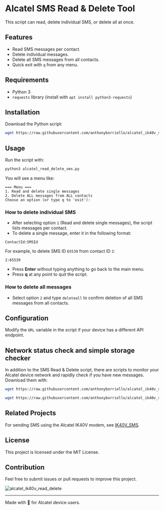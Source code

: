 # Alcatel SMS Read & Delete Tool
This script can read, delete individual SMS, or delete all at once.

## Features
- Read SMS messages per contact.
- Delete individual messages.
- Delete all SMS messages from all contacts.
- Quick exit with `q` from any menu.

## Requirements
- Python 3
- `requests` library (install with `apt install python3-requests`)

## Installation
Download the Python script:
```sh
wget https://raw.githubusercontent.com/anthonyborriello/alcatel_ik40v_script/main/alcatel_read_delete_sms.py
```

## Usage
Run the script with:
```sh
python3 alcatel_read_delete_sms.py
```

You will see a menu like:

```
=== Menu ===
1. Read and delete single messages
2. Delete ALL messages from ALL contacts
Choose an option (or type q to 'exit'):
```

### How to delete individual SMS
- After selecting option `1` (Read and delete single messages), the script lists messages per contact.  
- To delete a single message, enter it in the following format:  
```
ContactId:SMSId
```
For example, to delete SMS ID `65539` from contact ID `2`:
```
2:65539
```
- Press **Enter** without typing anything to go back to the main menu.  
- Press **q** at any point to quit the script.

### How to delete all messages
- Select option `2` and type `deleteall` to confirm deletion of all SMS messages from all contacts.

## Configuration
Modify the `URL` variable in the script if your device has a different API endpoint.

## Network status check and simple storage checker
In addition to the SMS Read & Delete script, there are scripts to monitor your Alcatel device network and rapidly check if you have new messages.  
Download them with:
```sh
wget https://raw.githubusercontent.com/anthonyborriello/alcatel_ik40v_script/main/alcatel_network_check.py
```
```sh
wget https://raw.githubusercontent.com/anthonyborriello/alcatel_ik40v_script/main/alcatel_sms_checker.py
```

## Related Projects
For sending SMS using the Alcatel IK40V modem, see [IK40V_SMS](https://github.com/rmappleby/IK40V_SMS).

## License
This project is licensed under the MIT License.

## Contribution
Feel free to submit issues or pull requests to improve this project.

![alcatel_ik40v_read_delete](https://github.com/user-attachments/assets/4480953c-98f9-4ab0-ac68-20acdb83591e)

---

Made with 💪 for Alcatel device users.

